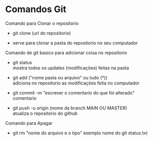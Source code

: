 # Comandos Git

Comando para Clonar o repositorio  
                             
* git clone (url do repositorio) 
- serve para clonar a pasta do repositorio no seu computador

Comando de git basico para adicionar coisa no repositorio 
* git status  
mostra todos os updates (modificações) feitas na pasta

* git add ("nome pasta ou arquivo" ou tudo (*))        
adiciona no repositorio as modificações feita no computador

* git commit -m "escrever o comentario do que foi alterado"     
comentario 

* git push -u origin (nome da branch MAIN OU MASTER)   
atualiza o repositorio do github


Comando para Apagar 
* git rm "nome do arquivo e o tipo" 
exemplo nome do git status.txt
